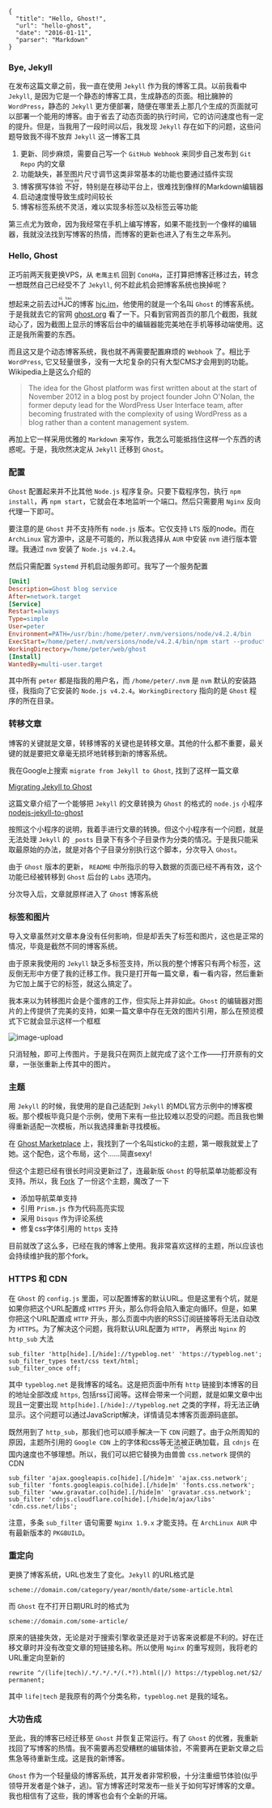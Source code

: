 ```
{
  "title": "Hello, Ghost!",
  "url": "hello-ghost",
  "date": "2016-01-11",
  "parser": "Markdown"
}
```

### Bye, Jekyll
在发布这篇文章之前，我一直在使用 `Jekyll` 作为我的博客工具。以前我看中 `Jekyll`, 是因为它是一个静态的博客工具，生成静态的页面。相比臃肿的 `WordPress`，静态的 `Jekyll` 更方便部署，随便在哪里丢上那几个生成的页面就可以部署一个能用的博客。由于省去了动态页面的执行时间，它的访问速度也有一定的提升。但是，当我用了一段时间以后，我发现 `Jekyll` 存在如下的问题，这些问题导致我不得不放弃 `Jekyll` 这一博客工具

1. 更新、同步麻烦，需要自己写一个 `GitHub Webhook` 来同步自己发布到 `Git Repo` 内的文章
1. 功能缺失，甚至图片尺寸调节这类非常基本的功能也要通过插件实现
1. 博客撰写体验 <ruby>不好<rt>kēng diē</rt></ruby>，特别是在移动平台上，很难找到像样的Markdown编辑器
1. 启动速度慢导致生成时间较长
1. 博客标签系统不灵活，难以实现多标签以及标签云等功能

第三点尤为致命，因为我经常在手机上编写博客，如果不能找到一个像样的编辑器，我就没法找到写博客的热情，而博客的更新也进入了有生之年系列。

### Hello, Ghost

正巧前两天我更换VPS，从 `老鹰主机` 回到 `ConoHa`，正打算把博客迁移过去，转念一想既然自己已经受不了 `Jekyll`, 何不趁此机会把博客系统也换掉呢？

想起来之前去过<ruby>HJC<rt>tǔ háo</rt></ruby>的博客 [hjc.im](https://hjc.im)，他使用的就是一个名叫 `Ghost` 的博客系统。于是我就去它的官网 [ghost.org](https://ghost.org) 看了一下。只看到官网首页的那几个截图，我就动心了，因为截图上显示的博客后台中的编辑器能完美地在手机等移动端使用。这正是我所需要的东西。

而且这又是个动态博客系统，我也就不再需要配置麻烦的 `Webhook` 了。相比于 `WordPress`, 它又轻量很多，没有一大坨复杂的只有大型CMS才会用到的功能。Wikipedia上是这么介绍的

> The idea for the Ghost platform was first written about at the start of November 2012 in a blog post by project founder John O'Nolan, the former deputy lead for the WordPress User Interface team, after becoming frustrated with the complexity of using WordPress as a blog rather than a content management system.

再加上它一样采用优雅的 `Markdown` 来写作，我怎么可能抵挡住这样一个东西的诱惑呢。于是，我欣然决定从 `Jekyll` 迁移到 `Ghost`。

### 配置

`Ghost` 配置起来并不比其他 `Node.js` 程序复杂。只要下载程序包，执行 `npm install`，再 `npm start`，它就会在本地监听一个端口。然后只需要用 `Nginx` 反向代理一下即可。

要注意的是 `Ghost` 并不支持所有 `node.js` 版本。它仅支持 `LTS` 版的node。而在 `ArchLinux` 官方源中，这是不可能的，所以我选择从 `AUR` 中安装 `nvm` 进行版本管理。我通过 `nvm` 安装了 `Node.js v4.2.4`。

然后只需配置 `Systemd` 开机启动服务即可。我写了一个服务配置

```ini
[Unit]
Description=Ghost blog service
After=network.target
[Service]
Restart=always
Type=simple
User=peter
Environment=PATH=/usr/bin:/home/peter/.nvm/versions/node/v4.2.4/bin
ExecStart=/home/peter/.nvm/versions/node/v4.2.4/bin/npm start --production
WorkingDirectory=/home/peter/web/ghost
[Install]
WantedBy=multi-user.target 
```

其中所有 `peter` 都是指我的用户名，而 `/home/peter/.nvm` 是 `nvm` 默认的安装路径，我指向了它安装的 `Node.js v4.2.4`。`WorkingDirectory` 指向的是 `Ghost` 程序的所在目录。

### 转移文章

博客的关键就是文章，转移博客的关键也是转移文章。其他的什么都不重要，最关键的就是要把文章毫无损坏地转移到新的博客系统。

我在Google上搜索 `migrate from Jekyll to Ghost`, 找到了这样一篇文章

[Migrating Jekyll to Ghost](http://www.bymichaellancaster.com/blog/migrate-jekyll-to-ghost-built-with-nodejs/)

这篇文章介绍了一个能够把 `Jekyll` 的文章转换为 `Ghost` 的格式的 `node.js` 小程序 [nodejs-jekyll-to-ghost](https://github.com/weblancaster/nodejs-jekyll-to-ghost)

按照这个小程序的说明，我着手进行文章的转换。但这个小程序有一个问题，就是无法处理 `Jekyll` 的 `_posts` 目录下有多个子目录作为分类的情况。于是我只能采取最原始的办法，就是对各个子目录分别执行这个脚本，分次导入 `Ghost`。

由于 `Ghost` 版本的更新， `README` 中所指示的导入数据的页面已经不再有效，这个功能已经被转移到 `Ghost` 后台的 `Labs` 选项内。

分次导入后，文章就原样进入了 `Ghost` 博客系统

### 标签和图片

导入文章虽然对文章本身没有任何影响，但是却丢失了标签和图片，这也是正常的情况，毕竟是截然不同的博客系统。

由于原来我使用的 `Jekyll` 缺乏多标签支持，所以我的整个博客只有两个标签，这反倒无形中方便了我的迁移工作。我只是打开每一篇文章，看一看内容，然后重新为它加上属于它的标签，就这么搞定了。

我本来以为转移图片会是个蛋疼的工作，但实际上并非如此。`Ghost` 的编辑器对图片的上传提供了完美的支持，如果一篇文章中存在无效的图片引用，那么在预览模式下它就会显示这样一个框框

![image-upload](/content/images/2016/01/Screenshot_20160112-202158.png)

只消轻触，即可上传图片。于是我只在网页上就完成了这个工作——打开原有的文章，一张张重新上传其中的图片。

### 主题

用 `Jekyll` 的时候，我使用的是自己适配到 `Jekyll` 的MDL官方示例中的博客模板。那个模板毕竟只是个示例，使用下来有一些比较难以忍受的问题。而且我也懒得重新适配一次模板，所以我选择重新寻找模板。

在 [Ghost Marketplace](http://marketplace.ghost.org/themes/free/) 上，我找到了一个名叫sticko的主题，第一眼我就爱上了她。这个配色，这个布局，这个……简直sexy!

但这个主题已经有很长时间没更新过了，连最新版 `Ghost` 的导航菜单功能都没有支持。所以，我 [Fork](https://github.com/PeterCxy/sticko) 了一份这个主题，魔改了一下

* 添加导航菜单支持
* 引用 `Prism.js` 作为代码高亮实现
* 采用 `Disqus` 作为评论系统
* 修复css字体引用的 `https` 支持

目前就改了这么多，已经在我的博客上使用。我非常喜欢这样的主题，所以应该也会持续维护我的那个fork。

### HTTPS 和 CDN

在 `Ghost` 的 `config.js` 里面，可以配置博客的默认URL。但是这里有个坑，就是如果你把这个URL配置成 `HTTPS` 开头，那么你将会陷入重定向循环。但是，如果你把这个URL配置成 `HTTP` 开头，那么页面中内嵌的RSS订阅链接等将无法自动改为 `HTTPS`。为了解决这个问题，我将默认URL配置为 `HTTP`， 再祭出 `Nginx` 的 `http_sub` 大法

```nginx
sub_filter 'http[hide].[/hide]://typeblog.net' 'https://typeblog.net';
sub_filter_types text/css text/html;
sub_filter_once off;
```

其中 `typeblog.net` 是我博客的域名。这是把页面中所有 `http` 链接到本博客的目的地址全部改成 `https`, 包括rss订阅等。这样会带来一个问题，就是如果文章中出现且一定要出现 `http[hide].[/hide]://typeblog.net` 之类的字样，将无法正确显示。这个问题可以通过JavaScript解决，详情请见本博客页面源码底部。

既然用到了 `http_sub`，那我们也可以顺手解决一下 `CDN` 问题了。由于众所周知的原因，主题所引用的 `Google CDN` 上的字体和css等无法被正确加载，且 `cdnjs` 在国内速度也不够理想。所以，我们可以把它替换为由<ruby>兽兽<rt>RICH</rt></ruby> `css.network` 提供的CDN

```nginx
sub_filter 'ajax.googleapis.co[hide].[/hide]m' 'ajax.css.network';
sub_filter 'fonts.googleapis.co[hide].[/hide]m' 'fonts.css.network';
sub_filter 'www.gravatar.co[hide].[/hide]m' 'gravatar.css.network';
sub_filter 'cdnjs.cloudflare.co[hide].[/hide]m/ajax/libs' 'cdn.css.net/libs';
```

注意，多条 `sub_filter` 语句需要 `Nginx 1.9.x` 才能支持。在 `ArchLinux AUR` 中有最新版本的 `PKGBUILD`。

### 重定向

更换了博客系统，URL也发生了变化。`Jekyll` 的URL格式是

```
scheme://domain.com/category/year/month/date/some-article.html
```

而 `Ghost` 在不打开日期URL时的格式为

```
scheme://domain.com/some-article/
```

原来的链接失效，无论是对于搜索引擎收录还是对于访客来说都是不利的。好在迁移文章时并没有改变文章的短链接名称。所以使用 `Nginx` 的重写规则，我将老的URL重定向至新的

```nginx
rewrite ^/(life|tech)/.*/.*/.*/(.*?).html(|/) https://typeblog.net/$2/ permanent;
```

其中 `life|tech` 是我原有的两个分类名称，`typeblog.net` 是我的域名。

### 大功告成

至此，我的博客已经迁移至 `Ghost` 并恢复正常运行。有了 `Ghost` 的优雅，我重新找回了写博客的热情。我不需要再忍受糟糕的编辑体验，不需要再在更新文章之后焦急等待重新生成。这是我的新博客。

`Ghost` 作为一个轻量级的博客系统，其开发者非常积极，十分注重细节体验(似乎领导开发者是个妹子，逃)。官方博客还时常发布一些关于如何写好博客的文章。我也相信有了这些，我的博客也会有个全新的开端。